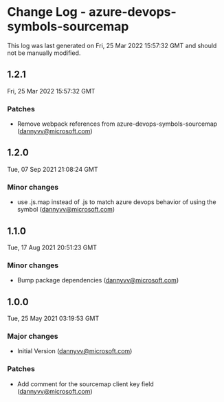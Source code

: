 # Change Log - azure-devops-symbols-sourcemap

This log was last generated on Fri, 25 Mar 2022 15:57:32 GMT and should not be manually modified.

<!-- Start content -->

## 1.2.1

Fri, 25 Mar 2022 15:57:32 GMT

### Patches

- Remove webpack references from azure-devops-symbols-sourcemap (dannyvv@microsoft.com)

## 1.2.0

Tue, 07 Sep 2021 21:08:24 GMT

### Minor changes

- use .js.map instead of .js to match azure devops behavior of using the symbol (dannyvv@microsoft.com)

## 1.1.0

Tue, 17 Aug 2021 20:51:23 GMT

### Minor changes

- Bump package dependencies (dannyvv@microsoft.com)

## 1.0.0

Tue, 25 May 2021 03:19:53 GMT

### Major changes

- Initial Version (dannyvv@microsoft.com)

### Patches

- Add comment for the sourcemap client key field (dannyvv@microsoft.com)
